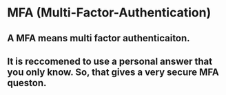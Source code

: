 # MFA (Multi-Factor-Authentication)


## A MFA means multi factor authenticaiton. 

## It is **reccomened** to use a personal answer that **you** only know. So, that gives a very secure MFA queston.
